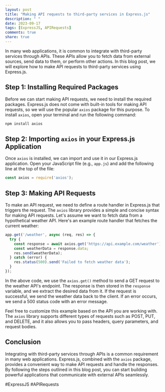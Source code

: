 ```yaml
---
layout: post
title: "Making API requests to third-party services in Express.js"
description: " "
date: 2023-09-17
tags: [ExpressJS, APIRequests]
comments: true
share: true
---
```


In many web applications, it is common to integrate with third-party services through APIs. These APIs allow you to fetch data from external sources, send data to them, or perform other actions. In this blog post, we will explore how to make API requests to third-party services using Express.js.

## Step 1: Installing Required Packages

Before we can start making API requests, we need to install the required packages. Express.js does not come with built-in tools for making API requests, so we will use the popular `axios` package for this purpose. To install `axios`, open your terminal and run the following command:

```bash
npm install axios
```

## Step 2: Importing `axios` in your Express.js Application

Once `axios` is installed, we can import and use it in our Express.js application. Open your JavaScript file (e.g., `app.js`) and add the following line at the top of the file:

```javascript
const axios = require('axios');
```

## Step 3: Making API Requests

To make an API request, we need to define a route handler in Express.js that triggers the request. The `axios` library provides a simple and concise syntax for making API requests. Let's assume we want to fetch data from a hypothetical weather API. Here's an example route handler that fetches the current weather:

```javascript
app.get('/weather', async (req, res) => {
  try {
    const response = await axios.get('https://api.example.com/weather');
    const weatherData = response.data;
    res.send(weatherData);
  } catch (error) {
    res.status(500).send('Failed to fetch weather data');
  }
});
```

In the above code, we use the `axios.get()` method to send a GET request to the weather API's endpoint. The response is then stored in the `response` variable, and we extract the desired data from it. If the request is successful, we send the weather data back to the client. If an error occurs, we send a 500 status code with an error message.

Feel free to customize this example based on the API you are working with. The `axios` library supports different types of requests such as POST, PUT, and DELETE, and it also allows you to pass headers, query parameters, and request bodies.

## Conclusion

Integrating with third-party services through APIs is a common requirement in many web applications. Express.js, combined with the `axios` package, provides a convenient way to make API requests and handle the responses. By following the steps outlined in this blog post, you can start building powerful applications that communicate with external APIs seamlessly.

#ExpressJS #APIRequests